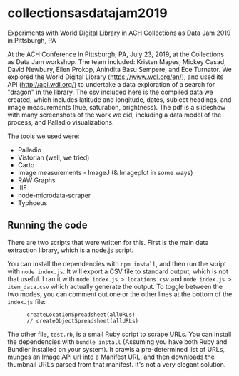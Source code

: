 # collectionsasdatajam2019
Experiments with World Digital Library in ACH Collections as Data Jam 2019 in Pittsburgh, PA


At the ACH Conference in Pittsburgh, PA, July 23, 2019, at the Collections as Data Jam workshop. The team included: Kristen Mapes, Mickey Casad, David Newbury, Ellen Prokop, Anindita Basu Sempere, and Ece Turnator. We explored the World Digital Library (https://www.wdl.org/en/), and used its API (http://api.wdl.org/) to undertake a data exploration of a search for "dragon" in the library. The csv included here is the compiled data we created, which includes latitude and longitude, dates, subject headings, and image measurements (hue, saturation, brightness). The pdf is a slideshow with many screenshots of the work we did, including a data model of the process, and Palladio visualizations.

The tools we used were:
- Palladio
- Vistorian (well, we tried)
- Carto
- Image measurements - ImageJ (& Imageplot in some ways)
- RAW Graphs
- IIIF
- node-microdata-scraper
- Typhoeus

## Running the code

There are two scripts that were written for this.  First is the main data extraction library, which is a node.js script.

You can install the dependencies with `npm install`, and then run the script with `node index.js`. It will export a CSV file to standard output, which is not that useful.  I ran it with `node index.js > locations.csv` and `node index.js > item_data.csv` which actually generate the output.  To toggle between the two modes, you can comment out one or the other lines at the bottom of the `index.js` file:

```
      createLocationSpreadsheet(allURLs)
      // createObjectSpreadsheet(allURLs)

```

The other file, `test.rb`, is a small Ruby script to scrape URLs.  You can install the dependencies with `bundle install` (Assuming you have both Ruby and Bundler installed on your system).  It crawls a pre-determined list of URLs, munges an Image API url into a Manifest URL, and then downloads the thumbnail URLs parsed from that manifest.  It's not a very elegant solution.


